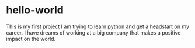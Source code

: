 # hello-world
This is my first project
I am trying to learn python and get a headstart on my career.
I have dreams of working at a big company that makes a positive impact on the world.
